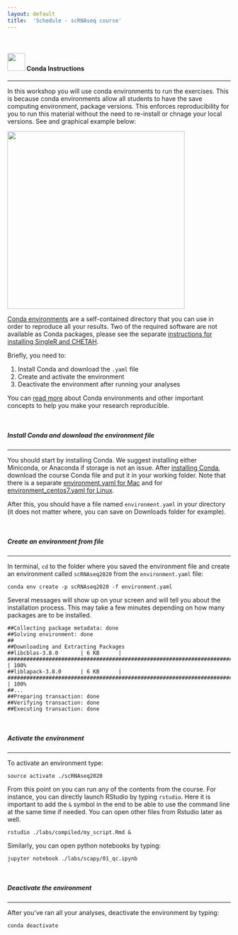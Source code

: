 ```yaml
---
layout: default
title:  'Schedule - scRNAseq course'
---
```


<br/>

#### <img border="0" src="https://hackernoon.com/hn-images/1*rW03Wtue71AKfxnx6XN_iQ.png" width="40" height="40"> Conda Instructions
***

In this workshop you will use conda environments to run the exercises. This is because conda environments allow all students to have the save computing environment, package versions. This enforces reproducibility for you to run this material without the need to re-install or chnage your local versions. See and graphical example below:


<img border="0" src="https://nbisweden.github.io/excelerate-scRNAseq/logos/conda_illustration.png" width="400">


[Conda environments](https://docs.conda.io/projects/conda/en/latest/user-guide/concepts/environments.html) are a self-contained directory that
you can use in order to reproduce all your results. Two of the required software are not available as Conda packages, please see the separate [instructions for installing SingleR and CHETAH](https://raw.githubusercontent.com/NBISweden/excelerate-scRNAseq/master/notes_installation.txt).

Briefly, you need to:  

1. Install Conda and download the `.yaml` file
2. Create and activate the environment
3. Deactivate the environment after running your analyses

You can [read more](https://nbis-reproducible-research.readthedocs.io/en/latest/conda/) about Conda environments and other important concepts to help you make your research reproducible.

<br/>

##### Install Conda and download the environment file
***

You should start by installing Conda. We suggest installing either Miniconda, or Anaconda if storage is
not an issue. After [installing Conda](https://docs.conda.io/projects/conda/en/latest/user-guide/install/index.html),
download the course Conda file and put it in your working folder. Note that there is a separate [environment.yaml for Mac](https://raw.githubusercontent.com/NBISweden/excelerate-scRNAseq/master/environment.yaml) and for [environment_centos7.yaml for Linux](https://raw.githubusercontent.com/NBISweden/excelerate-scRNAseq/master/environment_centos7.yaml).

After this, you should have a file named `environment.yaml` in your directory (it does not matter where, you can save on Downloads folder for example).

<br/>

##### Create an environment from file
***

In terminal, `cd` to the folder where you saved the environment file and create an environment called `scRNAseq2020` from the
`environment.yaml` file:

```
conda env create -p scRNAseq2020 -f environment.yaml
```

Several messages will show up on your screen and will tell you about the installation process. This may take a few minutes depending on how many packages are to be installed.

```
##Collecting package metadata: done
##Solving environment: done
##
##Downloading and Extracting Packages
##libcblas-3.8.0       | 6 KB      | ############################################################################# | 100%
##liblapack-3.8.0      | 6 KB      | ############################################################################# | 100%
##...
##Preparing transaction: done
##Verifying transaction: done
##Executing transaction: done
```

<br/>

##### Activate the environment
***

To activate an environment type:

```
source activate ./scRNAseq2020
```

From this point on you can run any of the contents from the course. For instance, you can directly launch RStudio by
typing `rstudio`. Here it is important to add the `&` symbol in the end to be able to use the command line at the same time if needed. You can open other files from Rstudio later as well.

```
rstudio ./labs/compiled/my_script.Rmd &
```

Similarly, you can open python notebooks by typing:

```
jupyter notebook ./labs/scapy/01_qc.ipynb
```

<br/>

##### Deactivate the environment
***

After you've ran all your analyses, deactivate the environment by typing:

```
conda deactivate
```
